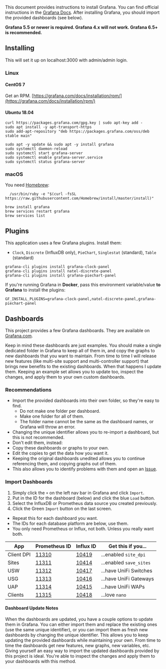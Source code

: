 This document provides instructions to install Grafana.
You can find official instructions in the [Grafana Docs](https://grafana.com/docs/installation/).
After installing Grafana, you should import the provided dashboards (see below).

**Grafana 5.5 or newer is required. Grafana 4.x will not work. Grafana 6.5+ is recommended.**

## Installing

This will set it up on localhost:3000 with admin/admin login.

### Linux

#### CentOS 7

Get an RPM. [https://grafana.com/docs/installation/rpm/](https://grafana.com/docs/installation/rpm/)

#### Ubuntu 18.04

```shell
curl https://packages.grafana.com/gpg.key | sudo apt-key add -
sudo apt install -y apt-transport-https
sudo add-apt-repository "deb https://packages.grafana.com/oss/deb stable main"

sudo apt -y update && sudo apt -y install grafana
sudo systemctl daemon-reload
sudo systemctl start grafana-server
sudo systemctl enable grafana-server.service
sudo systemctl status grafana-server
```

### macOS

You need [Homebrew](https://brew.sh/):

```shell
  /usr/bin/ruby -e "$(curl -fsSL https://raw.githubusercontent.com/Homebrew/install/master/install)"
```

```shell
brew install grafana
brew services restart grafana
brew services list
```

## Plugins

This application uses a few Grafana plugins. Install them:

-   `Clock`, `Discrete` (InfluxDB only), `PieChart`, `Singlestat` (standard), `Table` (standard)

```shell
grafana-cli plugins install grafana-clock-panel
grafana-cli plugins install natel-discrete-panel
grafana-cli plugins install grafana-piechart-panel
```

If you're running Grafana in **Docker**, pass this environment
variable/value **to Grafana** to install the plugins:

```shell
GF_INSTALL_PLUGINS=grafana-clock-panel,natel-discrete-panel,grafana-piechart-panel
```

## Dashboards

This project provides a few Grafana dashboards. They are available on
[Grafana.com](https://grafana.com/dashboards?search=unifi-poller).

Keep in mind these dashboards are just examples. You should make a single dedicated folder
in Grafana to keep all of them in, and copy the graphs to new dashboards that you want to maintain.
From time to time I will release new features (like multi-site support and multi-controller support)
that brings new benefits to the existing dashboards. When that happens I update them.
Keeping an example set allows you to update too, inspect the changes, and apply them
to your own custom dashboards.

### Recommendations

-   Import the provided dashboards into their own folder, so they're easy to find.
    -   Do not make one folder per dashboard.
    -   Make one folder for all of them.
    -   The folder name cannot be the same as the dashboard names, or Grafana will throw an error.
-   Changing the unique identifier allows you to re-import a dashboard, but this is not recommended.
-   Don't edit them, instead:
-   Copy these dashboards or graphs to your own.
-   Edit the copies to get the data how you want it.
-   Keeping the original dashboards unedited allows you to continue referencing them,
    and copying graphs out of them.
-   This also allows you to identify problems with them and open an
    [Issue](https://github.com/unifi-poller/unifi-poller/issues).

### Import Dashboards

1.  Simply click the `+` on the left nav bar in Grafana and click `Import`.
1.  Put in the ID for the dashboard (below) and click the blue `Load` button.
1.  Select the InfluxDB or Prometheus data source you created previously.
1.  Click the Green `Import` button on the last screen.
-   Repeat this for each dashboard you want.
-   The IDs for each database platform are below, use them.
-   You only need Prometheus or Influx, not both. Unless you really want both.

|App|Prometheus ID|Influx ID|Get this if you...|
|---|---|---|---|
|Client DPI|[11310](https://grafana.com/grafana/dashboards/11310)|[10419](https://grafana.com/grafana/dashboards/10419)|...enabled `site_dpi`|
|Sites|[11311](https://grafana.com/grafana/dashboards/11311)|[10414](https://grafana.com/grafana/dashboards/10414)|...enabled `save_sites`|
|USW|[11312](https://grafana.com/grafana/dashboards/11312)|[10417](https://grafana.com/grafana/dashboards/10417)|...have UniFi Switches|
|USG|[11313](https://grafana.com/grafana/dashboards/11313)|[10416](https://grafana.com/grafana/dashboards/10416)|...have UniFi Gateways|
|UAP|[11314](https://grafana.com/grafana/dashboards/11314)|[10415](https://grafana.com/grafana/dashboards/10415)|...have UniFi WAPs|
|Clients|[11315](https://grafana.com/grafana/dashboards/11315)|[10418](https://grafana.com/grafana/dashboards/10418)|...love `nano`|

#### Dashboard Update Notes

When the dashboards are updated, you have a couple options to update them in Grafana.
You can either import them and replace the existing ones (use the same unique identifier),
or you can import them as fresh new dashboards by changing the unique identifier.
This allows you to keep updating the provided dashboards while maintaining your own.
From time to time the dashboards get new features, new graphs, new variables, etc.
Giving yourself an easy way to import the updated dashboards provided by this project is ideal.
You're able to inspect the changes and apply them to your dashboards with this method.
